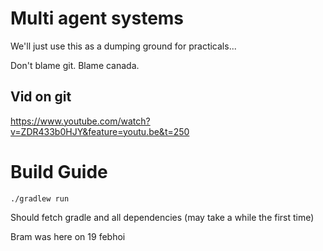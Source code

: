 # Multi agent systems

We'll just use this as a dumping ground for practicals...


Don't blame git. Blame canada.

## Vid on git
https://www.youtube.com/watch?v=ZDR433b0HJY&feature=youtu.be&t=250

# Build Guide

	./gradlew run

Should fetch gradle and all dependencies (may take a while the first time)

Bram was here on 19 febhoi
